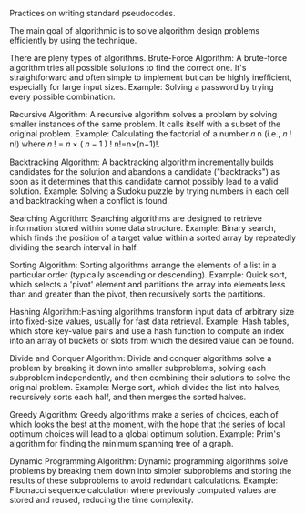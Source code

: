 Practices on writing standard pseudocodes.

The main goal of algorithmic is to solve algorithm design problems efficiently by using the technique.

There are pleny types of algorithms.
Brute-Force Algorithm: A brute-force algorithm tries all possible solutions to find the correct one. It's straightforward and often simple to implement but can be highly inefficient, especially for large input sizes. Example: Solving a password by trying every possible combination.

Recursive Algorithm: A recursive algorithm solves a problem by solving smaller instances of the same problem. It calls itself with a subset of the original problem. Example: Calculating the factorial of a number 𝑛 n (i.e., 𝑛 ! n!) where 𝑛 ! = 𝑛 × ( 𝑛 − 1 ) ! n!=n×(n−1)!.

Backtracking Algorithm: A backtracking algorithm incrementally builds candidates for the solution and abandons a candidate ("backtracks") as soon as it determines that this candidate cannot possibly lead to a valid solution. Example: Solving a Sudoku puzzle by trying numbers in each cell and backtracking when a conflict is found.

Searching Algorithm: Searching algorithms are designed to retrieve information stored within some data structure. Example: Binary search, which finds the position of a target value within a sorted array by repeatedly dividing the search interval in half.

Sorting Algorithm: Sorting algorithms arrange the elements of a list in a particular order (typically ascending or descending). Example: Quick sort, which selects a 'pivot' element and partitions the array into elements less than and greater than the pivot, then recursively sorts the partitions.

Hashing Algorithm:Hashing algorithms transform input data of arbitrary size into fixed-size values, usually for fast data retrieval. Example: Hash tables, which store key-value pairs and use a hash function to compute an index into an array of buckets or slots from which the desired value can be found.

Divide and Conquer Algorithm: Divide and conquer algorithms solve a problem by breaking it down into smaller subproblems, solving each subproblem independently, and then combining their solutions to solve the original problem. Example: Merge sort, which divides the list into halves, recursively sorts each half, and then merges the sorted halves.

Greedy Algorithm: Greedy algorithms make a series of choices, each of which looks the best at the moment, with the hope that the series of local optimum choices will lead to a global optimum solution. Example: Prim's algorithm for finding the minimum spanning tree of a graph.

Dynamic Programming Algorithm: Dynamic programming algorithms solve problems by breaking them down into simpler subproblems and storing the results of these subproblems to avoid redundant calculations. Example: Fibonacci sequence calculation where previously computed values are stored and reused, reducing the time complexity.
